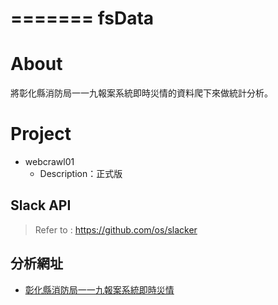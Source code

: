 =======
fsData
=======

About
=======
將彰化縣消防局一一九報案系統即時災情的資料爬下來做統計分析。

Project
=======
- webcrawl01
    - Description：正式版

## Slack API
> Refer to : https://github.com/os/slacker

## 分析網址
- [彰化縣消防局一一九報案系統即時災情](http://web.chfd.gov.tw/current_case.php)
